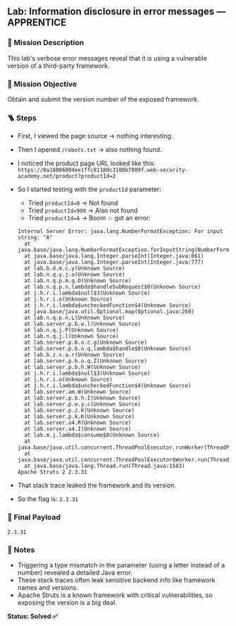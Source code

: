 ## Lab: Information disclosure in error messages — APPRENTICE

### 🧠 Mission Description  
This lab's verbose error messages reveal that it is using a vulnerable version of a third-party framework.

### 🎯 Mission Objective  
Obtain and submit the version number of the exposed framework.

### 🪜 Steps  
- First, I viewed the page source → nothing interesting.  
- Then I opened `/robots.txt` → also nothing found.  
- I noticed the product page URL looked like this:  
  `https://0a18006004ee1ffc81180c3100b7009f.web-security-academy.net/product?productId=2`  
- So I started testing with the `productId` parameter:  
  - Tried `productId=0` → Not found  
  - Tried `productId=999` → Also not found  
  - Tried `productId=A` → Boom 💥 got an error:

  ```
  Internal Server Error: java.lang.NumberFormatException: For input string: "A"
  	at java.base/java.lang.NumberFormatException.forInputString(NumberFormatException.java:67)
  	at java.base/java.lang.Integer.parseInt(Integer.java:661)
  	at java.base/java.lang.Integer.parseInt(Integer.java:777)
  	at lab.b.d.m.c.y(Unknown Source)
  	at lab.n.q.y.j.o(Unknown Source)
  	at lab.n.q.p.m.q.O(Unknown Source)
  	at lab.n.q.p.n.lambda$handleSubRequest$0(Unknown Source)
  	at j.h.r.i.lambda$null$3(Unknown Source)
  	at j.h.r.i.o(Unknown Source)
  	at j.h.r.i.lambda$uncheckedFunction$4(Unknown Source)
  	at java.base/java.util.Optional.map(Optional.java:260)
  	at lab.n.q.p.n.L(Unknown Source)
  	at lab.server.p.b.w.l(Unknown Source)
  	at lab.n.q.j.P(Unknown Source)
  	at lab.n.q.j.l(Unknown Source)
  	at lab.server.p.b.o.c.g(Unknown Source)
  	at lab.server.p.b.o.q.lambda$handle$0(Unknown Source)
  	at lab.b.z.x.a.r(Unknown Source)
  	at lab.server.p.b.o.q.Z(Unknown Source)
  	at lab.server.p.b.h.W(Unknown Source)
  	at j.h.r.i.lambda$null$3(Unknown Source)
  	at j.h.r.i.o(Unknown Source)
  	at j.h.r.i.lambda$uncheckedFunction$4(Unknown Source)
  	at lab.server.am.W(Unknown Source)
  	at lab.server.p.b.h.I(Unknown Source)
  	at lab.server.p.w.y.c(Unknown Source)
  	at lab.server.p.z.K(Unknown Source)
  	at lab.server.p.k.K(Unknown Source)
  	at lab.server.a4.R(Unknown Source)
  	at lab.server.a4.I(Unknown Source)
  	at lab.m.j.lambda$consume$0(Unknown Source)
  	at java.base/java.util.concurrent.ThreadPoolExecutor.runWorker(ThreadPoolExecutor.java:1144)
  	at java.base/java.util.concurrent.ThreadPoolExecutor$Worker.run(ThreadPoolExecutor.java:642)
  	at java.base/java.lang.Thread.run(Thread.java:1583)
  Apache Struts 2 2.3.31
  ```

- That stack trace leaked the framework and its version.  
- So the flag is: `2.3.31`

### 🧨 Final Payload  
```
2.3.31
```

### 📝 Notes  
- Triggering a type mismatch in the parameter (using a letter instead of a number) revealed a detailed Java error.  
- These stack traces often leak sensitive backend info like framework names and versions.  
- Apache Struts is a known framework with critical vulnerabilities, so exposing the version is a big deal.

**Status: Solved ✅**

